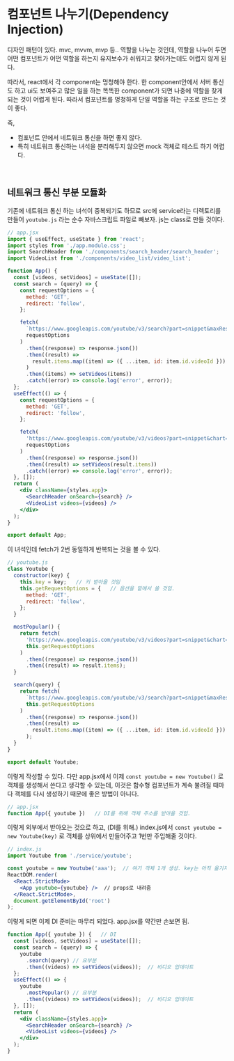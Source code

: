 # 컴포넌트 나누기(Dependency Injection)

디자인 패턴이 있다. mvc, mvvm, mvp 등.. 역할을 나누는 것인데, 역할을 나누어 두면 어떤 컴포넌트가 어떤 역할을 하는지 유지보수가 쉬워지고 찾아가는데도 어렵지 않게 된다.

따라서, react에서 각 component는 멍청해야 한다. 한 component안에서 서버 통신도 하고 ui도 보여주고 많은 일을 하는 똑똑한 component가 되면 나중에 역할을 찾게 되는 것이 어렵게 된다. 따라서 컴포넌트를 멍청하게 단일 역할을 하는 구조로 만드는 것이 좋다.

즉,

- 컴포넌트 안에서 네트워크 통신을 하면 좋지 않다.
- 특히 네트워크 통신하는 녀석을 분리해두지 않으면 mock 객체로 테스트 하기 어렵다.

<br/>

## 네트워크 통신 부분 모듈화

기존에 네트워크 통신 하는 녀석이 중복되기도 하므로 src에 service라는 디렉토리를 만들어 `youtube.js` 라는 순수 자바스크립트 파일로 빼보자. js는 class로 만들 것이다.

```jsx
// app.jsx
import { useEffect, useState } from 'react';
import styles from './app.module.css';
import SearchHeader from './components/search_header/search_header';
import VideoList from './components/video_list/video_list';

function App() {
  const [videos, setVideos] = useState([]);
  const search = (query) => {
    const requestOptions = {
      method: 'GET',
      redirect: 'follow',
    };

    fetch(
      `https://www.googleapis.com/youtube/v3/search?part=snippet&maxResults=25&q=${query}&type=video&key=...`,
      requestOptions
    )
      .then((response) => response.json())
      .then((result) =>
        result.items.map((item) => ({ ...item, id: item.id.videoId }))
      )
      .then((items) => setVideos(items))
      .catch((error) => console.log('error', error));
  };
  useEffect(() => {
    const requestOptions = {
      method: 'GET',
      redirect: 'follow',
    };

    fetch(
      'https://www.googleapis.com/youtube/v3/videos?part=snippet&chart=mostPopular&maxResults=25&key=...',
      requestOptions
    )
      .then((response) => response.json())
      .then((result) => setVideos(result.items))
      .catch((error) => console.log('error', error));
  }, []);
  return (
    <div className={styles.app}>
      <SearchHeader onSearch={search} />
      <VideoList videos={videos} />
    </div>
  );
}

export default App;

```

이 녀석인데 fetch가 2번 동일하게 반복되는 것을 볼 수 있다.

```javascript
// youtube.js
class Youtube {
  constructor(key) {
    this.key = key;   // 키 받아올 것임
    this.getRequestOptions = {   // 옵션을 밑에서 쓸 것임.
      method: 'GET',
      redirect: 'follow',
    };
  }

  mostPopular() {
    return fetch(
      'https://www.googleapis.com/youtube/v3/videos?part=snippet&chart=mostPopular&maxResults=25&key=...',
      this.getRequestOptions
    )
      .then((response) => response.json())
      .then((result) => result.items);
  }

  search(query) {
    return fetch(
      `https://www.googleapis.com/youtube/v3/search?part=snippet&maxResults=25&q=${query}&type=video&key=...`,
      this.getRequestOptions
    )
      .then((response) => response.json())
      .then((result) =>
        result.items.map((item) => ({ ...item, id: item.id.videoId }))
      );
  }
}

export default Youtube;
```

이렇게 작성할 수 있다. 다만 app.jsx에서 이제 `const youtube = new Youtube()` 로 객체를 생성해서 쓴다고 생각할 수 있는데, 이것은 함수형 컴포넌트가 계속 불려질 때마다 객체를 다시 생성하기 때문에 좋은 방법이 아니다.

```jsx
// app.jsx
function App({ youtube })   // DI를 위해 객체 주소를 받아올 것임.
```

이렇게 외부에서 받아오는 것으로 하고, (DI를 위해.) index.js에서 `const youtube = new Youtube(key)` 로 객체를 상위에서 만들어주고 1번만 주입해줄 것이다.

```jsx
// index.js
import Youtube from './service/youtube';

const youtube = new Youtube('aaa');  // 여기 객체 1개 생성. key는 아직 옮기지 않음
ReactDOM.render(
  <React.StrictMode>
    <App youtube={youtube} />  // props로 내려줌
  </React.StrictMode>,
  document.getElementById('root')
);
```

이렇게 되면 이제 DI 준비는 마무리 되었다. app.jsx를 약간만 손보면 됨.

```jsx
function App({ youtube }) {   // DI
  const [videos, setVideos] = useState([]);
  const search = (query) => {
    youtube
      .search(query) // 요부분
      .then((videos) => setVideos(videos));  // 비디오 업데이트
  };
  useEffect(() => {
    youtube
      .mostPopular() // 요부분
      .then((videos) => setVideos(videos));  // 비디오 업데이트
  }, []);
  return (
    <div className={styles.app}>
      <SearchHeader onSearch={search} />
      <VideoList videos={videos} />
    </div>
  );
}
```
